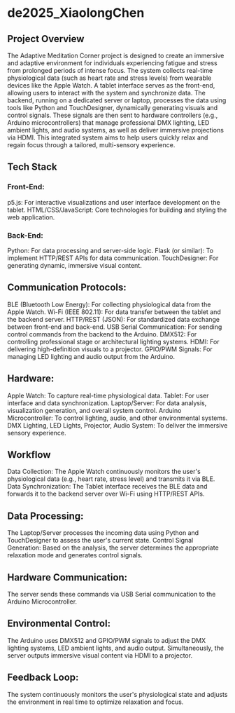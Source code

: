 # de2025_XiaolongChen
## Project Overview
The Adaptive Meditation Corner project is designed to create an immersive and adaptive environment for individuals experiencing fatigue and stress from prolonged periods of intense focus. The system collects real-time physiological data (such as heart rate and stress levels) from wearable devices like the Apple Watch. A tablet interface serves as the front-end, allowing users to interact with the system and synchronize data. The backend, running on a dedicated server or laptop, processes the data using tools like Python and TouchDesigner, dynamically generating visuals and control signals. These signals are then sent to hardware controllers (e.g., Arduino microcontrollers) that manage professional DMX lighting, LED ambient lights, and audio systems, as well as deliver immersive projections via HDMI. This integrated system aims to help users quickly relax and regain focus through a tailored, multi-sensory experience.

## Tech Stack

### Front-End:
p5.js: For interactive visualizations and user interface development on the tablet.
HTML/CSS/JavaScript: Core technologies for building and styling the web application.

### Back-End:
Python: For data processing and server-side logic.
Flask (or similar): To implement HTTP/REST APIs for data communication.
TouchDesigner: For generating dynamic, immersive visual content.

## Communication Protocols:

BLE (Bluetooth Low Energy): For collecting physiological data from the Apple Watch.
Wi-Fi (IEEE 802.11): For data transfer between the tablet and the backend server.
HTTP/REST (JSON): For standardized data exchange between front-end and back-end.
USB Serial Communication: For sending control commands from the backend to the Arduino.
DMX512: For controlling professional stage or architectural lighting systems.
HDMI: For delivering high-definition visuals to a projector.
GPIO/PWM Signals: For managing LED lighting and audio output from the Arduino.

## Hardware:

Apple Watch: To capture real-time physiological data.
Tablet: For user interface and data synchronization.
Laptop/Server: For data analysis, visualization generation, and overall system control.
Arduino Microcontroller: To control lighting, audio, and other environmental systems.
DMX Lighting, LED Lights, Projector, Audio System: To deliver the immersive sensory experience.

## Workflow
Data Collection:
The Apple Watch continuously monitors the user's physiological data (e.g., heart rate, stress level) and transmits it via BLE.
Data Synchronization:
The Tablet interface receives the BLE data and forwards it to the backend server over Wi-Fi using HTTP/REST APIs.

## Data Processing:
The Laptop/Server processes the incoming data using Python and TouchDesigner to assess the user's current state.
Control Signal Generation:
Based on the analysis, the server determines the appropriate relaxation mode and generates control signals.
## Hardware Communication:
The server sends these commands via USB Serial communication to the Arduino Microcontroller.
## Environmental Control:
The Arduino uses DMX512 and GPIO/PWM signals to adjust the DMX lighting systems, LED ambient lights, and audio output.
Simultaneously, the server outputs immersive visual content via HDMI to a projector.

## Feedback Loop:
The system continuously monitors the user's physiological state and adjusts the environment in real time to optimize relaxation and focus.
